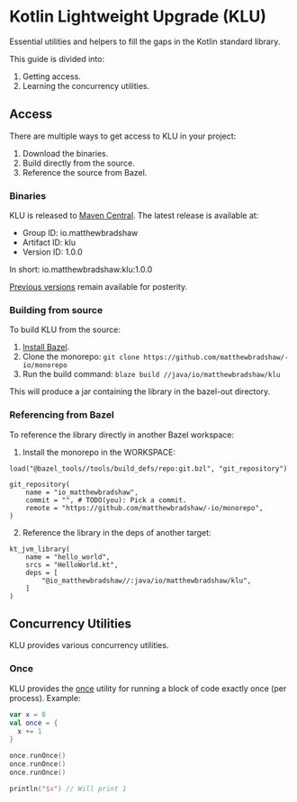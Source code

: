 # Kotlin Lightweight Upgrade (KLU)

Essential utilities and helpers to fill the gaps in the Kotlin standard library.

This guide is divided into:

1. Getting access.
2. Learning the concurrency utilities.

## Access

There are multiple ways to get access to KLU in your project:

1. Download the binaries.
2. Build directly from the source.
3. Reference the source from Bazel.

### Binaries

KLU is released to [Maven Central](https://repo1.maven.org/maven2). The latest release is available at:

- Group ID: io.matthewbradshaw
- Artifact ID: klu
- Version ID: 1.0.0

In short: io.matthewbradshaw:klu:1.0.0

[Previous versions](https://search.maven.org/artifact/io.matthewbradshaw/klu) remain available for posterity.

### Building from source

To build KLU from the source:

1. [Install Bazel](https://docs.bazel.build/versions/main/install.html).
2. Clone the monorepo: `git clone https://github.com/matthewbradshaw/-io/monorepo`
3. Run the build command: `blaze build //java/io/matthewbradshaw/klu`

This will produce a jar containing the library in the bazel-out directory.

### Referencing from Bazel

To reference the library directly in another Bazel workspace:

1. Install the monorepo in the WORKSPACE:

```
load("@bazel_tools//tools/build_defs/repo:git.bzl", "git_repository")

git_repository(
    name = "io_matthewbradshaw",
    commit = "", # TODO(you): Pick a commit.
    remote = "https://github.com/matthewbradshaw/-io/monorepo",
)
```

2. Reference the library in the deps of another target:

```
kt_jvm_library(
    name = "hello_world",
    srcs = "HelloWorld.kt",
    deps = [
        "@io_matthewbradshaw//:java/io/matthewbradshaw/klu",
    ]
)
```

## Concurrency Utilities

KLU provides various concurrency utilities.

### Once

KLU provides the [once](https://github.com/matthewbradshaw-io/monorepo/blob/main/java/io/matthewbradshaw/klu/concurrency/Once.kt) utility for running a block of code exactly once (per process). Example:

```kotlin
var x = 0
val once = {
  x += 1
}

once.runOnce()
once.runOnce()
once.runOnce()

println("$x") // Will print 1
```